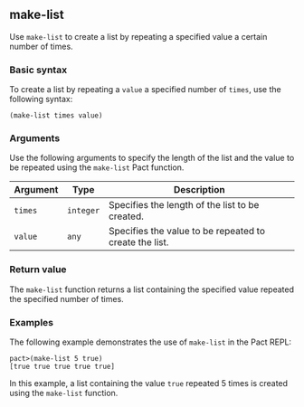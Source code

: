 ## make-list

Use `make-list` to create a list by repeating a specified value a certain number of times.

### Basic syntax

To create a list by repeating a `value` a specified number of `times`, use the following syntax:

`(make-list times value)`

### Arguments

Use the following arguments to specify the length of the list and the value to be repeated using the `make-list` Pact function.

| Argument | Type | Description |
| --- | --- | --- |
| `times` | `integer` | Specifies the length of the list to be created. |
| `value` | `any` | Specifies the value to be repeated to create the list. |

### Return value

The `make-list` function returns a list containing the specified value repeated the specified number of times.

### Examples

The following example demonstrates the use of `make-list` in the Pact REPL:

```pact
pact>(make-list 5 true)
[true true true true true]
```

In this example, a list containing the value `true` repeated 5 times is created using the `make-list` function.

